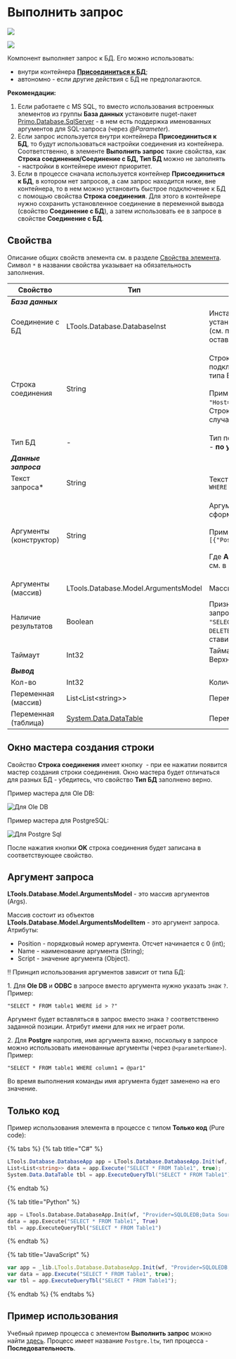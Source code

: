 # Выполнить запрос

![](<../../../.gitbook/assets/image (100) (1) (1) (1) (1) (1) (1) (10) (246).png>)

![](<../../../.gitbook/assets/image (421).png>)

Компонент выполняет запрос к БД. Его можно использовать:

* внутри контейнера [**Присоединиться к БД**](https://docs.primo-rpa.ru/primo-rpa/g\_elements/el\_basic/els\_db/el\_db\_connect);
* автономно - если другие действия с БД не предполагаются.

**Рекомендации:**

1. Если работаете с MS SQL, то вместо использования встроенных элементов из группы **База данных** установите nuget-пакет [Primo.Database.SqlServer](https://www.nuget.org/packages/Primo.Database.SqlServer) - в нем есть поддержка именованных аргументов для SQL-запроса (через _@Parameter_).
2. Если запрос используется внутри контейнера **Присоединиться к БД**, то будут использоваться настройки соединения из контейнера. Соответственно, в элементе **Выполнить запрос** такие свойства, как **Строка соединения/Соединение с БД, Тип БД** можно не заполнять - настройки в контейнере имеют приоритет.
3. Если в процессе сначала используется контейнер **Присоединиться к БД**, в котором нет запросов, а сам запрос находится ниже, вне контейнера, то в нем можно установить быстрое подключение к БД с помощью свойства **Строка соединения**. Для этого в контейнере нужно сохранить установленное соединение в переменной вывода (свойство **Соединение с БД**), а затем использовать ее в запросе в свойстве **Соединение с БД**.

## Свойства

Описание общих свойств элемента см. в разделе [Свойства элемента](https://docs.primo-rpa.ru/primo-rpa/primo-studio/process/elements#svoistva-elementa).\
Символ `*` в названии свойства указывает на обязательность заполнения.

| Свойство                | Тип                                                                                                          | Описание                                                                                                                                                                                                                                                                                                                                                                                                                                                                                                                                                                                                                                                                                                                          |
| ----------------------- | ------------------------------------------------------------------------------------------------------------ | --------------------------------------------------------------------------------------------------------------------------------------------------------------------------------------------------------------------------------------------------------------------------------------------------------------------------------------------------------------------------------------------------------------------------------------------------------------------------------------------------------------------------------------------------------------------------------------------------------------------------------------------------------------------------------------------------------------------------------- |
| _**База данных**_       |                                                                                                              |                                                                                                                                                                                                                                                                                                                                                                                                                                                                                                                                                                                                                                                                                                                                   |
| Соединение с БД         | LTools.Database.DatabaseInst                                                                                 | Инстанс соединения с БД. Заполняется, если уже имеется установленное подключение к БД, сохраненное в переменную (см. п.3 рекомендаций). При заполнении этого поля следует оставить пустыми свойства **Строка соединения** и **Тип БД**                                                                                                                                                                                                                                                                                                                                                                                                                                                                                            |
| Строка соединения       | String                                                                                                       | <p>Строка соединения, которая используется для установки подключения к базе данных. Вид строки зависит от выбранного типа БД и его драйвера. См. подробности для <a href="https://www.connectionstrings.com/net-framework-data-provider-for-ole-db/use-an-ole-db-provider-from-net">OLE DB</a> и <a href="https://www.connectionstrings.com/net-framework-data-provider-for-odbc/use-an-odbc-driver-from-net">ODBC</a>.<br><br>Пример для Postgre: <code>"Host=localhost;Password=1111;Username=postgres;Database=testdb"</code>. Строку можно сформировать автоматически по кнопке <img src="../../../.gitbook/assets/connection_editor_button.png" alt="" data-size="line"> - в этом случае откроется окно мастера (Wizard)</p> |
| Тип БД                  | -                                                                                                            | Тип подсоединяемой базы данных. Доступные значения: 1) Ole DB - **по умолчанию**; 2) Postgre Sql; 3) ODBC                                                                                                                                                                                                                                                                                                                                                                                                                                                                                                                                                                                                                         |
| _**Данные запроса**_    |                                                                                                              |                                                                                                                                                                                                                                                                                                                                                                                                                                                                                                                                                                                                                                                                                                                                   |
| Текст запроса\*         | String                                                                                                       | Текст запроса SQL. Пример для Postgre: `"SELECT * FROM table1 WHERE column1 = @par1"`                                                                                                                                                                                                                                                                                                                                                                                                                                                                                                                                                                                                                                             |
| Аргументы (конструктор) | String                                                                                                       | <p>Аргументы запроса в строковом формате. Строку можно сформировать в окне мастера по кнопке <img src="../../../.gitbook/assets/args-constructor.png" alt="">.<br><br>Пример результата: <code>"{\"Args\":[{\"Position\":0,\"Name\":\"@par1\",\"Script\":\"\\\"test\\\"\"}]}"</code><br><br>Где <strong>Args</strong> - это массив аргументов. Описание аргумента массива см. в подразделе ниже</p>                                                                                                                                                                                                                                                                                                                               |
| Аргументы (массив)      | LTools.Database.Model.ArgumentsModel                                                                         | Массив аргументов. Описание аргумента см. в подразделе ниже                                                                                                                                                                                                                                                                                                                                                                                                                                                                                                                                                                                                                                                                       |
| Наличие результатов     | Boolean                                                                                                      | Признак ожидания результатов запроса - поставьте галочку, если запрос должен вернуть в ответ какие-то данные. Например, при `"SELECT * FROM table`. Если же это запрос типа `INSERT TO...` или `DELETE FROM...`, т.е. который не возвращает данные, то галочку ставить не нужно                                                                                                                                                                                                                                                                                                                                                                                                                                                   |
| Таймаут                 | Int32                                                                                                        | Таймаут запроса в миллисекундах. По умолчанию 10000 мс. Верхнее значение ограничено типом данных                                                                                                                                                                                                                                                                                                                                                                                                                                                                                                                                                                                                                                  |
| _**Вывод**_             |                                                                                                              |                                                                                                                                                                                                                                                                                                                                                                                                                                                                                                                                                                                                                                                                                                                                   |
| Кол-во                  | Int32                                                                                                        | Количество обработанных строк                                                                                                                                                                                                                                                                                                                                                                                                                                                                                                                                                                                                                                                                                                     |
| Переменная (массив)     | List\<List\<string>>                                                                                         | Переменная для сохранения результатов запроса в массиве                                                                                                                                                                                                                                                                                                                                                                                                                                                                                                                                                                                                                                                                           |
| Переменная (таблица)    | [System.Data.DataTable](https://learn.microsoft.com/ru-ru/dotnet/api/system.data.datatable?view=netcore-2.1) | Переменная для сохранения результатов запроса в Datatable                                                                                                                                                                                                                                                                                                                                                                                                                                                                                                                                                                                                                                                                         |

## Окно мастера создания строки

Свойство **Строка соединения** имеет кнопку <img src="../../../.gitbook/assets/connection_editor_button.png" alt="" data-size="line"> - при ее нажатии появится мастер создания строки соединения. Окно мастера будет отличаться для разных БД - убедитесь, что свойство **Тип БД** заполнено верно.

Пример мастера для Ole DB:

![Для Ole DB](<../../../.gitbook/assets/image (301).png>)

Пример мастера для PostgreSQL:

![Для Postgre Sql](<../../../.gitbook/assets/image (383).png>)

После нажатия кнопки **OK** строка соединения будет записана в соответствующее свойство.

## Аргумент запроса

**LTools.Database.Model.ArgumentsModel** - это массив аргументов (Args).

Массив состоит из объектов **LTools.Database.Model.ArgumentsModelItem** - это аргумент запроса.\
Атрибуты:

* Position - порядковый номер аргумента. Отсчет начинается с 0 (int);
* Name - наименование аргумента (String);
* Script - значение аргумента (Object).

:bangbang: Принцип использования аргументов зависит от типа БД:

1\. Для **Ole DB** и **ODBC** в запросе вместо аргумента нужно указать знак `?`. Пример:

```
"SELECT * FROM table1 WHERE id > ?"
```

Аргумент будет вставляться в запрос вместо знака `?` соответственно заданной позиции. Атрибут имени для них не играет роли.

2\. Для **Postgre** напротив, имя аргумента важно, поскольку в запросе можно использовать именованные аргументы (через `@<parameterName>`). Пример:

```
"SELECT * FROM table1 WHERE column1 = @par1"
```

Во время выполнения команды имя аргумента будет заменено на его значение.

## Только код

Пример использования элемента в процессе с типом **Только код** (Pure code):

{% tabs %}
{% tab title="C#" %}
```csharp
LTools.Database.DatabaseApp app = LTools.Database.DatabaseApp.Init(wf, "Provider=SQLOLEDB;Data Source=<servername>;Initial Catalog=<dbname>;Integrated Security=SSPI");
List<List<string>> data = app.Execute("SELECT * FROM Table1", true);
System.Data.DataTable tbl = app.ExecuteQueryTbl("SELECT * FROM Table1");
```
{% endtab %}

{% tab title="Python" %}
```python
app = LTools.Database.DatabaseApp.Init(wf, "Provider=SQLOLEDB;Data Source=<servername>;Initial Catalog=<dbname>;Integrated Security=SSPI")
data = app.Execute("SELECT * FROM Table1", True)
tbl = app.ExecuteQueryTbl("SELECT * FROM Table1")
```
{% endtab %}

{% tab title="JavaScript" %}
```javascript
var app = _lib.LTools.Database.DatabaseApp.Init(wf, "Provider=SQLOLEDB;Data Source=<servername>;Initial Catalog=<dbname>;Integrated Security=SSPI");
var data = app.Execute("SELECT * FROM Table1", true);
var tbl = app.ExecuteQueryTbl("SELECT * FROM Table1");
```
{% endtab %}
{% endtabs %}

## Пример использования

Учебный пример процесса с элементом **Выполнить запрос** можно найти [здесь](https://github.com/PrimoRPA/Learning/tree/master/StudioActivities/Ru/%D0%91%D0%B0%D0%B7%D0%B0%20%D0%B4%D0%B0%D0%BD%D0%BD%D1%8B%D1%85). Процесс имеет название `Postgre.ltw`, тип процесса - **Последовательность**.
